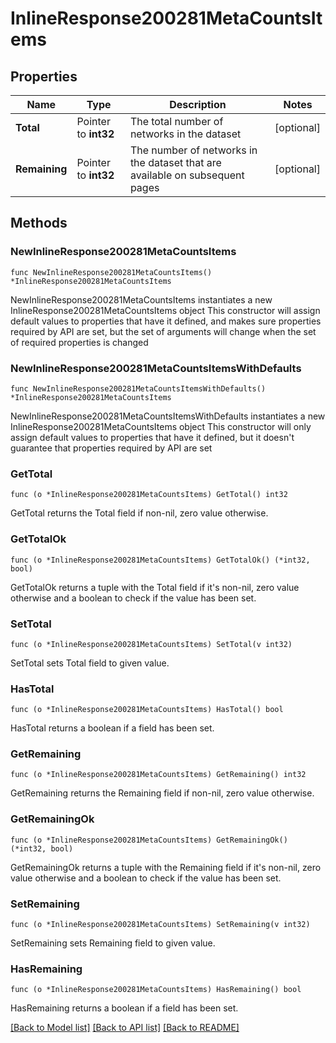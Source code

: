# InlineResponse200281MetaCountsItems

## Properties

Name | Type | Description | Notes
------------ | ------------- | ------------- | -------------
**Total** | Pointer to **int32** | The total number of networks in the dataset | [optional] 
**Remaining** | Pointer to **int32** | The number of networks in the dataset that are available on subsequent pages | [optional] 

## Methods

### NewInlineResponse200281MetaCountsItems

`func NewInlineResponse200281MetaCountsItems() *InlineResponse200281MetaCountsItems`

NewInlineResponse200281MetaCountsItems instantiates a new InlineResponse200281MetaCountsItems object
This constructor will assign default values to properties that have it defined,
and makes sure properties required by API are set, but the set of arguments
will change when the set of required properties is changed

### NewInlineResponse200281MetaCountsItemsWithDefaults

`func NewInlineResponse200281MetaCountsItemsWithDefaults() *InlineResponse200281MetaCountsItems`

NewInlineResponse200281MetaCountsItemsWithDefaults instantiates a new InlineResponse200281MetaCountsItems object
This constructor will only assign default values to properties that have it defined,
but it doesn't guarantee that properties required by API are set

### GetTotal

`func (o *InlineResponse200281MetaCountsItems) GetTotal() int32`

GetTotal returns the Total field if non-nil, zero value otherwise.

### GetTotalOk

`func (o *InlineResponse200281MetaCountsItems) GetTotalOk() (*int32, bool)`

GetTotalOk returns a tuple with the Total field if it's non-nil, zero value otherwise
and a boolean to check if the value has been set.

### SetTotal

`func (o *InlineResponse200281MetaCountsItems) SetTotal(v int32)`

SetTotal sets Total field to given value.

### HasTotal

`func (o *InlineResponse200281MetaCountsItems) HasTotal() bool`

HasTotal returns a boolean if a field has been set.

### GetRemaining

`func (o *InlineResponse200281MetaCountsItems) GetRemaining() int32`

GetRemaining returns the Remaining field if non-nil, zero value otherwise.

### GetRemainingOk

`func (o *InlineResponse200281MetaCountsItems) GetRemainingOk() (*int32, bool)`

GetRemainingOk returns a tuple with the Remaining field if it's non-nil, zero value otherwise
and a boolean to check if the value has been set.

### SetRemaining

`func (o *InlineResponse200281MetaCountsItems) SetRemaining(v int32)`

SetRemaining sets Remaining field to given value.

### HasRemaining

`func (o *InlineResponse200281MetaCountsItems) HasRemaining() bool`

HasRemaining returns a boolean if a field has been set.


[[Back to Model list]](../README.md#documentation-for-models) [[Back to API list]](../README.md#documentation-for-api-endpoints) [[Back to README]](../README.md)


